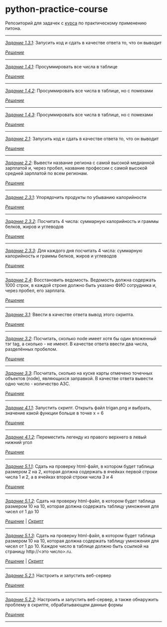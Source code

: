 # python-practice-course

Репозиторий для задачек с [курса](https://stepik.org/course/4519/) по практическому применению питона.

---------------------------------------------

[_Задание 1.3.1_](https://stepik.org/lesson/245130/step/3?unit=217352): Запусить код и сдать в качестве ответа то, что он выводит

[_Решение_](ex1/ex1.3.3.py)

---------------------------------------------

[_Задание 1.4.1_](https://stepik.org/lesson/209723/step/4?unit=183223): Просуммировать все числа в таблице

[_Решение_](ex1/ex1.4/ex1.4.4.py)

---------------------------------------------

[_Задание 1.4.2_](https://stepik.org/lesson/209723/step/5?unit=183223): Просуммировать все числа в таблице, но с помехами

[_Решение_](ex1/ex1.4/ex1.4.5.py)

---------------------------------------------

[_Задание 1.4.3_](https://stepik.org/lesson/209723/step/6?unit=183223): Просуммировать все числа в таблице, но с помехами

[_Решение_](ex1/ex1.4/ex1.4.6.py)

---------------------------------------------

[_Задание 2.1_](https://stepik.org/lesson/245266/step/2?unit=217493): Запусить код и сдать в качестве ответа то, что он выводит

[_Решение_](ex2/ex2.1.py)

---------------------------------------------

[_Задание 2.2_](https://stepik.org/lesson/245267/step/2?unit=217494): Вывести название региона с самой высокой медианной зарплатой и, через пробел, название профессии с самой высокой средней зарплатой по всем регионам.

[_Решение_](ex2/ex2.2.py)

---------------------------------------------

[_Задание 2.3.1_](https://stepik.org/lesson/245290/step/2?unit=217516): Упорядочить продукты по убыванию калорийности

[_Решение_](ex2/ex2.3.1.py)

---------------------------------------------

[_Задание 2.3.2_](https://stepik.org/lesson/245290/step/3?unit=217516): Посчитать 4 числа: суммарную калорийность и граммы белков, жиров и углеводов

[_Решение_](ex2/ex2.3.2.py)

---------------------------------------------

[_Задание 2.3.3_](https://stepik.org/lesson/245290/step/4?unit=217516): Для каждого дня посчитать 4 числа: суммарную калорийность и граммы белков, жиров и углеводов

[_Решение_](ex2/ex2.3.3.py)

---------------------------------------------

[_Задание 2.4_](https://stepik.org/lesson/245299/step/2?unit=217525): Восстановить ведомость. Ведомость должна содержать 1000 строк, в каждой строке должно быть указано ФИО сотрудника и, через пробел, его зарплата.

[_Решение_](ex2/ex2.4/ex2.4.py)

---------------------------------------------

[_Задание 3.1_](https://stepik.org/lesson/245571/step/3?unit=217788): Ввести в качестве ответа вывод этого скрипта.

[_Решение_](ex3/ex3.1.py)

---------------------------------------------

[_Задание 3.2_](https://stepik.org/lesson/245678/step/2?unit=217895): Посчитать, сколько node имеет хотя бы один вложенный тэг tag, а сколько - не имеют. В качестве ответа ввести два числа, разделённых пробелом.

[_Решение_](ex3/ex3.2.py)

---------------------------------------------

[_Задание 3.3_](https://stepik.org/lesson/245681/step/2?unit=217898): Посчитать, сколько на куске карты отмечено точечных объектов (node), являющихся заправкой. В качестве ответа вывести одно число - количество АЗС.

[_Решение_](ex3/ex3.3.py)

---------------------------------------------

[_Задание 4.1.1_](https://stepik.org/lesson/245883/step/2?unit=218100): Запустить скрипт. Открыть файл trigan.png и выбрать, значение какой функции больше в точке x = 6

[_Решение_](ex4/ex4.1.1.py)

---------------------------------------------

[_Задание 4.1.2_](https://stepik.org/lesson/245883/step/6?unit=218100): Переместить легенду из правого верхнего в левый нижний угол

[_Решение_](ex4/ex4.1.2.py)

---------------------------------------------

[_Задание 5.1.1_](https://stepik.org/lesson/245886/step/3?unit=218103): Cдать на проверку html-файл, в котором будет таблица размером 2 на 2, которая должна содержать в ячейках первой строки числа 1 и 2, а в ячейках второй строки числа 3 и 4

[_Решение_](ex5/ex5.1.1.html)

---------------------------------------------

[_Задание 5.1.2_](https://stepik.org/lesson/245886/step/4?unit=218103): Cдать на проверку html-файл, в котором будет таблица размером 10 на 10, которая должна содержать таблицу умножения для чисел от 1 до 10

[_Решение_](ex5/ex5.1.2.html) | [_Скрипт_](ex5/ex5.1.2.py)

---------------------------------------------
[_Задание 5.1.3_](https://stepik.org/lesson/245886/step/5?unit=218103): Cдать на проверку html-файл, в котором будет таблица размером 10 на 10, которая должна содержать таблицу умножения для чисел от 1 до 10. Каждое число в таблице должно быть ссылкой на страницу http://<это число>.ru.

[_Решение_](ex5/ex5.1.3.html) | [_Скрипт_](ex5/ex5.1.3.py)

---------------------------------------------

[_Задание 5.2.1_](https://stepik.org/lesson/246231/step/3?unit=218435): Настроить и запустить веб-сервер

[_Решение_](ex5/ex5.1.1)

---------------------------------------------

[_Задание 5.2.2_](https://stepik.org/lesson/246231/step/4?unit=218435): Настроить и запустить веб-сервер, а также обнаружить проблему в скрипте, обрабатывающем данные формы

[_Решение_](ex5/ex5.2.2)

---------------------------------------------
